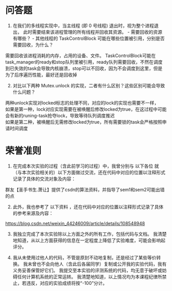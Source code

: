 # 问答题
1. 在我们的多线程实现中，当主线程 (即 0 号线程) 退出时，视为整个进程退出， 此时需要结束该进程管理的所有线程并回收其资源。 - 需要回收的资源有哪些？ - 其他线程的 TaskControlBlock 可能在哪些位置被引用，分别是否需要回收，为什么？

需要回收该进程消耗的内存，占用的设备、文件。
TaskControlBlock可能在task_manager的ready和stop队列里被引用，ready队列需要回收，不然在调度到已失效的task会导致内核崩溃，stop可以不回收，因为不会调度到这里，但是为了后序遍历性能，最好还是回收掉

2. 对比以下两种 Mutex.unlock 的实现，二者有什么区别？这些区别可能会导致什么问题？

两种unlock实现对locked标志的处理不同，对应的lock的实现也需要不一样，  
如果是第一种，lock对应实现需要在被唤醒后修改locked为true，在这过程中可能会有新的runing-task抢夺lock，导致等待队列调度推迟  
如果是第二种，被唤醒后无需修改locked为true，所有需要锁的task会严格按照申请时间调度
# 荣誉准则
1. 在完成本次实验的过程（含此前学习的过程）中，我曾分别与 以下各位 就（与本次实验相关的）以下方面做过交流，还在代码中对应的位置以注释形式记录了具体的交流对象及内容：

群友【圣手书生.萧让】提供了csdn的算法资料，并指导了sem1和sem2可能出错的点

2. 此外，我也参考了 以下资料 ，还在代码中对应的位置以注释形式记录了具体的参考来源及内容：

https://blog.csdn.net/weixin_44246009/article/details/108548948

3. 我独立完成了本次实验除以上方面之外的所有工作，包括代码与文档。 我清楚地知道，从以上方面获得的信息在一定程度上降低了实验难度，可能会影响起评分。

4. 我从未使用过他人的代码，不管是原封不动地复制，还是经过了某些等价转换。 我未曾也不会向他人（含此后各届同学）复制或公开我的实验代码，我有义务妥善保管好它们。 我提交至本实验的评测系统的代码，均无意于破坏或妨碍任何计算机系统的正常运转。 我清楚地知道，以上情况均为本课程纪律所禁止，若违反，对应的实验成绩将按“-100”分计。
